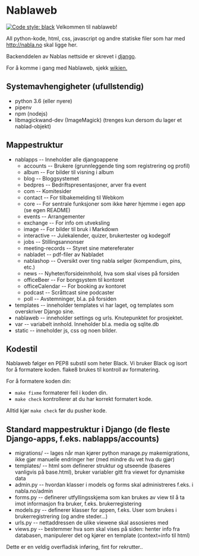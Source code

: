 # Nablaweb #
[![Code style: black](https://img.shields.io/badge/code%20style-black-000000.svg)](https://github.com/psf/black)
Velkommen til nablaweb!

All python-kode, html, css, javascript og andre statiske filer som har med http://nabla.no skal ligge her.

Backenddelen av Nablas nettside er skrevet i [django](http://djangoproject.com).

For å komme i gang med Nablaweb, sjekk [wikien.](https://github.com/NablaWebkom/nablaweb/wiki)

## Systemavhengigheter (ufullstendig)

* python 3.6 (eller nyere)
* pipenv
* npm (nodejs)
* libmagickwand-dev (ImageMagick) (trenges kun dersom du lager et nablad-objekt)

## Mappestruktur ##
- nablapps -- Inneholder alle djangoappene
    - accounts -- Brukere (grunnleggende ting som registrering og profil)
    - album -- For bilder til visning i album
    - blog -- Bloggsystemet
    - bedpres -- Bedriftspresentasjoner, arver fra event
    - com -- Komitesider
    - contact -- For tilbakemelding til Webkom
    - core -- For sentrale funksjoner som ikke hører hjemme i egen app (se egen README)
    - events -- Arrangementer
    - exchange -- For info om utveksling
    - image -- For bilder til bruk i Markdown
    - interactive -- Julekalender, quizer, brukertester og kodegolf
    - jobs -- Stillingsannonser
    - meeting-records -- Styret sine møtereferater
    - nabladet -- pdf-filer av Nabladet
    - nablashop -- Oversikt over ting nabla selger (kompendium, pins, etc.)
    - news -- Nyheter/forsideinnhold, hva som skal vises på forsiden
    - officeBeer -- For bongsystem til kontoret
    - officeCalendar -- For booking av kontoret
    - podcast -- Scråttcast sine podcaster
    - poll -- Avstemninger, bl.a. på forsiden
- templates -- inneholder templates vi har laget, og templates som overskriver
             Django sine.
- nablaweb -- inneholder settings og urls. Knutepunktet for prosjektet.
- var -- variabelt innhold. Inneholder bl.a. media og sqlite.db
- static -- inneholder js, css og noen bilder. 

## Kodestil
Nablaweb følger en PEP8 substil som heter Black.
Vi bruker Black og isort for å formatere koden.
flake8 brukes til kontroll av formatering.

For å formatere koden din:
 - `make fixme` formaterer feil i koden din.
 - `make check` kontrollerer at du har korrekt formatert kode.

Alltid kjør `make check` før du pusher kode.


## Standard mappestruktur i Django (de fleste Django-apps, f.eks. nablapps/accounts) ##
- migrations/ -- lages når man kjører python manage.py makemigrations, ikke gjør manuelle endringer her (med mindre du vet hva du gjør)
- templates/ -- html som definerer struktur og utseende (baseres vanligvis på base.html), bruker variabler gitt fra viewet for dynamiske data
- admin.py -- hvordan klasser i models og forms skal administreres f.eks. i nabla.no/admin
- forms.py -- definerer utfyllingsskjema som kan brukes av view til å ta imot informasjon fra bruker, f.eks. brukerregistering
- models.py -- definerer klasser for appen, f.eks. User som brukes i brukerregistrering (og andre steder...)
- urls.py -- nettaddressen de ulike viewene skal assosieres med
- views.py -- bestemmer hva som skal vises på siden: henter info fra databasen, manipulerer det og kjører en template (context=info til html)

Dette er en veldig overfladisk inføring, fint for rekrutter..
